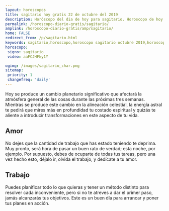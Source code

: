 ```yaml
---
layout: horoscopos
title: sagitario hoy gratis 22 de octubre del 2019 
description: Horóscopo del dia de hoy para sagitario. Horoscopo de hoy 22 de octubre del 2019. Las predicciones de amor, trabajo, vida personal gratis.
permalink: /horoscopo-diario-gratis/sagitario/
amplink: /horoscopo-diario-gratis/amp/sagitario/
home: FALSE
redirect_from: /p/sagitario.html
keywords: sagitario,horoscopo,horoscopo sagitario octubre 2019,horoscopo sagitario hoy,tarot sagitario octubre 2019,horoscopo sagitario,tarot sagitario hoy,horoscopo de hoy,horoscopo diario,tarot del amor,horoscopo de hoy sagitario,horoscopo diario del tarot, Horoscopo de hoy sagitario 22 de octubre del 2019,horóscopo del día, el horoscopo de hoy
horoscopo:
 signo: sagitario
 video: aaFCJHFky1Y

ogimg: /images/sagitario_char.png
sitemap:
 priority: 1
 changefreq: 'daily'
---
```



Hoy se produce un cambio planetario significativo que afectará la atmósfera general de las cosas durante las próximas tres semanas. Mientras se produce este cambio en la alineación celestial, la energía astral te pedirá que mires más en profundidad tu costado espiritual y quizás te aliente a introducir transformaciones en este aspecto de tu vida.

## Amor

No dejes que la cantidad de trabajo que has estado teniendo te deprima. Muy pronto, será hora de pasar un buen rato de verdad; esta noche, por ejemplo. Por supuesto, debes de ocuparte de todas tus tareas, pero una vez hecho esto, déjalo ir, olvida el trabajo, y dedícate a tu amor.

## Trabajo

Puedes planificar todo lo que quieras y tener un método distinto para resolver cada inconveniente, pero si no te atreves a dar el primer paso, jamás alcanzarás tus objetivos. Este es un buen día para arrancar y poner tus planes en acción.